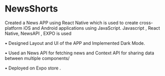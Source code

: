 # NewsShorts
 Created a News APP using React Native which is used to create cross-platform iOS and Android applications using JavaScript.
 Javascript , React Native, NewsAPI , EXPO is used

• Designed Layout and UI of the APP and Implemented Dark Mode.

• Used an News API for fetching news and Context API for sharing data between multiple components/

• Deployed on Expo store .
